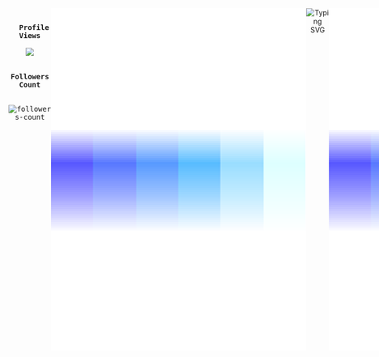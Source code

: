 
<!-- Banner
<div align="center">
  <img width="1000" height="200" alt="profile_banner" src="./assets/Animated_Profile_Banner.gif" align="middle">
</div>
 -->

<!-- Main -->
<section markdown="3" style="display: flex;">

<!-- Hero -->
<br>
<div align="center">
   <kbd>
     <div align="center">
         <p>
       <br> 
         <strong>Profile Views</strong>  
       <br>
       <br>
           <img src="https://profile-counter.glitch.me/Vustron/count.svg" />
         </p>
     </div> 
   </kbd>
   <kbd>
     <div align="center">
         <p>
       <br>
         <strong>Followers Count</strong>
       <br>
       <br>
       <br>
          <img src="https://img.shields.io/github/followers/Vustron?label=Followers&style=social" alt="followers-count"> 
         </p>
     </div> 
  </kbd>
 </div> 
<!-- Hero -->

<!-- About me -->
<br>
<img src="./assets/border_separator.gif">
<div align="center">
  <img src="https://readme-typing-svg.demolab.com?font=Fira+Code&size=60&duration=1000&pause=1000&color=A9FEF7&center=true&vCenter=true&width=1000&lines=Hey+there+👋+I'm+Vustron;I'm+a+full-stack-developer;I+like+learning+new+stuffs;Interested+on+new+tech;Studying+BSIT;Watching+anime;Play+rts+games" alt="Typing SVG" width="100%" height="100px" align="right">
</div>

<!-- Connect with me -->
<br>
<img src="./assets/border_separator.gif">

### Connect with me
<div align="left">
  <kbd>
     <div align="center">
         <p>
       <br>
         <strong>Gmail </strong>  
       <br>
       <br>
         <a href="mailto:mjveranaruna098@gmail.com">
            <img src="https://skillicons.dev/icons?i=gmail"  width="auto" height="auto"/>
          </a>
         </p>
     </div> 
   </kbd>

 <kbd>
     <div align="center">
         <p>
       <br>
         <strong>Github </strong>  
       <br>
       <br>
         <a href="https://github.com/Vustron">
           <img src="https://skillicons.dev/icons?i=github" width="auto" height="auto" />
         </a>
         </p>
     </div> 
 </kbd>
</div>
<!-- Connect with me


<!-- Language and Tools -->
<br>
<img src="./assets/border_separator.gif">

### Technologies and Tools
<div align="center">
 <kbd>
     <div align="center">
         <p>
       <br>
         <strong>Programming Languages that I know </strong>  
       <br>
       <br>
           <img src="https://skillicons.dev/icons?i=javascript,typescript,php,dart,python,go" />
         </p>
     </div> 
  </kbd>
  <kbd>
     <div align="center">
         <p>
       <br>
         <strong>Frontend Tech that I use</strong>  
       <br>
       <br>
           <img src="https://skillicons.dev/icons?i=react,nextjs,html,css,tailwind" />
         </p>
     </div> 
  </kbd>
  <kbd>
     <div align="center">
         <p>
       <br>
         <strong>Backend Tech that I use</strong>  
       <br>
       <br>
           <img src="https://skillicons.dev/icons?i=firebase,postgres,mongodb,flask,prisma,sqlite" />
         </p>
     </div> 
  </kbd>
  <kbd>
     <div align="center">
         <p>
       <br>
         <strong>For Machine-Learning</strong>  
       <br>
       <br>
           <img src="https://skillicons.dev/icons?i=tensorflow,anaconda,sklearn" />
         </p>
     </div> 
  </kbd>
  <kbd>
     <div align="center">
         <p>
       <br>
         <strong>For Mobile</strong>  
       <br>
       <br>
           <img src="https://skillicons.dev/icons?i=flutter" />
         </p>
     </div> 
  </kbd>
  <kbd>
     <div align="center">
         <p>
       <br>
         <strong>Deployment, Designing, and other Tools</strong>  
       <br>
       <br>
           <img src="https://skillicons.dev/icons?i=vscode,vercel,powershell,npm,bun,nodejs,github,git,gcp,figma,gradle" />
         </p>
     </div> 
  </kbd>
</div>
<!-- Language and Tools -->

<!-- Github Stats -->
<br>
<img src="./assets/border_separator.gif">

### Github Stats
<div align="center">
  <img src="http://github-profile-summary-cards.vercel.app/api/cards/profile-details?username=Vustron&theme=algolia" width="auto" height="auto" />
  <img src="https://streak-stats.demolab.com?user=Vustron&theme=algolia&date_format=j%2Fn%5B%2FY%5D&card_width=700&hide_border=true" width="auto" height="auto" />
  <img src="http://github-profile-summary-cards.vercel.app/api/cards/repos-per-language?username=Vustron&theme=algolia" width="auto" height="auto" />
  <img src="http://github-profile-summary-cards.vercel.app/api/cards/most-commit-language?username=Vustron&theme=algolia" width="auto" height="auto" />
  <img src="http://github-profile-summary-cards.vercel.app/api/cards/stats?username=Vustron&theme=algolia" width="auto" height="auto" />
  <img src="http://github-profile-summary-cards.vercel.app/api/cards/productive-time?username=Vustron&theme=algolia&utcOffset=+6.5" width="auto" height="auto" />
  <img src="https://github-readme-stats.vercel.app/api/wakatime?username=Vustron&hide_border=true&show_icons=true&theme=algolia&layout=compact&card_width=900" width="auto" height="auto" />
  <img src="https://github-profile-trophy.vercel.app/?username=Vustron&column=-1&theme=algolia&rank=-?&margin-w=10" />      
</div>

<!-- Github Stats 
<div align="center" display="flex">
  <img src="./assets/coding.gif" width="10%" align="left">
  <img src="./assets/coding2.gif" width="15%" align="right">
  <h2>🐍 A Snake Eating my Contributions Graph</h2>
</div>

<div align="center">
  <img src="https://github.com/Vustron/Vustron/blob/850fd8b76097910dce2a65d40347ed627bade2c3/github-contribution-grid-snake.gif">
</div>-->

<!-- Github Stats -->

<!-- Projects -->
<br>
<img src="./assets/border_separator.gif">

### Projects
  <div align="center">
    <img src="https://github-readme-stats.vercel.app/api/pin/?username=Vustron&repo=Flutter-CatTalk&theme=algolia" width="34%" height="auto" style="display: inline;"/>
    <img src="https://github-readme-stats.vercel.app/api/pin/?username=Vustron&repo=Nodejs-EJS-Express-Mongodb-Library&theme=algolia" width="34%" height="auto" style="display: inline;"/>
  </div>
  
  <div align="center">
    <img src="https://github-readme-stats.vercel.app/api/pin/?username=Vustron&repo=React-Instagram-Clone&theme=algolia" width="34%" height="auto" style="display: inline;"/>
    <img src="https://github-readme-stats.vercel.app/api/pin/?username=vustron&repo=Flutter-Gasto-Notes&theme=algolia" width="34%" height="auto" style="display: inline;"/>
  </div>

  <div align="center">
    <img src="https://github-readme-stats.vercel.app/api/pin/?username=Vustron&repo=Flutter-World-Time&theme=algolia" width="34%" height="auto" style="display: inline;"/>
    <img src="https://github-readme-stats.vercel.app/api/pin/?username=Vustron&repo=PHP-OOP-MongoDB-CRUD&theme=algolia" width="34%" height="auto" style="display: inline;"/>
  </div>

   <div align="center">
    <img src="https://github-readme-stats.vercel.app/api/pin/?username=Vustron&repo=Phonebook-Management-System&theme=algolia" width="34%" height="auto" style="display: inline;"/>
    <img src="https://github-readme-stats.vercel.app/api/pin/?username=Vustron&repo=EIMS&theme=algolia" width="34%" height="auto" style="display: inline;"/>
  </div>

  <div align="center">
    <img src="https://github-readme-stats.vercel.app/api/pin/?username=Vustron&repo=Threads-Clone&theme=algolia" width="34%" height="auto" style="display: inline;"/>
    <img src="https://github-readme-stats.vercel.app/api/pin/?username=Vustron&repo=Discord-Clone&theme=algolia" width="34%" height="auto" style="display: inline;"/>
  </div>

   <div align="center">
    <img src="https://github-readme-stats.vercel.app/api/pin/?username=Vustron&repo=Next-JS-E-Commerce-Store&theme=algolia" width="34%" height="auto" style="display: inline;"/>
    <img src="https://github-readme-stats.vercel.app/api/pin/?username=Vustron&repo=Next-JS-E-Commerce&theme=algolia" width="34%" height="auto" style="display: inline;"/>
  </div>

  <div align="center">
    <img src="https://github-readme-stats.vercel.app/api/pin/?username=Vustron&repo=Messenger_Clone&theme=algolia" width="34%" height="auto" style="display: inline;"/>
    <img src="https://github-readme-stats.vercel.app/api/pin/?username=Vustron&repo=todo-list-react-go-client&theme=algolia" width="34%" height="auto" style="display: inline;"/>
  </div>
  
</section>
